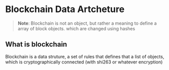# Blockchain Data Artcheture

> **Note**: Blockchain is not an object, 
> but rather a meaning to define a array of block objects.
> which are changed using hashes


## What is blockchain

Blockchain is a data struture, a set of rules that defines
that a list of objects, which is cryptographically connected (with shi263 or whatever encryption)


